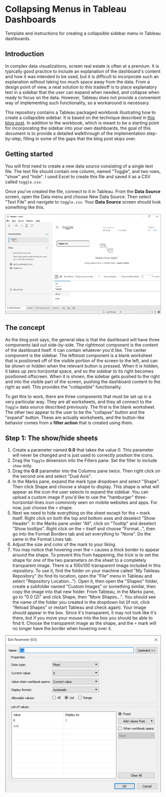 # Collapsing Menus in Tableau Dashboards
Template and instructions for creating a collapsible sidebar menu in Tableau dashboards.

## Introduction
In complex data visualizations, screen real estate is often at a premium. It is typically good practice to include an explanation of the dashboard's content and how it was intended to be used, but it is difficult to incorporate such an explanation without taking too much space away from the data. From a design point of view, a neat solution to this tradeoff is to place explanatory text in a sidebar that the user can expand when needed, and collapse when ready to focus on the data. However, Tableau does not provide a convenient way of implementing such functionality, so a workaround is necessary.

This repository contains a Tableau packaged workbook illustrating how to create a collapsible sidebar. It is based on the technique described in [this blog post](https://interworks.com/blog/rrouse/2016/01/04/creating-collapsing-menu-container-tableau). In addition to the workbook, which is meant to be a starting point for incorporating the sidebar into your own dashboards, the goal of this document is to provide a detailed walkthrough of the implementation step-by-step, filling in some of the gaps that the blog post skips over.

## Getting started
You will first need to create a new data source consisting of a single text file. The text file should contain one column, named "Toggle", and two rows, "show" and "hide". I used Excel to create this file and saved it as a CSV called `toggle.csv`.

Once you've created the file, connect to it in Tableau. From the **Data Source** screen, open the Data menu and choose New Data Source. Then select "Text File" and navigate to `toggle.csv`. Your **Data Source** screen should look something like this.

![Data Source for toggle.csv](img/toggle-data-source.png)

## The concept
As the blog post says, the general idea is that the dashboard will have three components laid out side-by-side. The rightmost component is the content of the dashboard itself. It can contain whatever you'd like. The center component is the sidebar. The leftmost component is a blank worksheet that is positioned off of the visible portion of the screen to the left, and can be shown or hidden when the relevant button is pressed. When it is hidden, it takes up zero horizontal space, and so the sidebar to its right becomes positioned offscreen. When it is shown, the sidebar gets pushed to the right and into the visible part of the screen, pushing the dashboard content to the right as well. This provides the "collapsible" functionality.

To get this to work, there are three components that must be set up in a very particular way. They are all worksheets, and they all connect to the `Toggle` data source described previously. The first is the blank worksheet. The other two appear to the user to be the "collapse" button and the "expand" button. These are actually worksheets, and the button-like behavior comes from a **filter action** that is created using them.

## Step 1: The show/hide sheets

1. Create a parameter named **0.0** that takes the value 0. This parameter will never be changed and is just used to correctly position the icons.
2. Drag the `Toggle` dimension into the Filters pane. Set the filter to include `show` only.
3. Drag the **0.0** parameter into the Columns pane *twice*. Then right click on the second one and select "Dual Axis".
4. In the Marks pane, expand the mark type dropdown and select "Shape". Then click Shape and choose a shape to display. This shape is what will appear as the icon the user selects to expand the sidebar. You can upload a custom image if you'd like to use the "hamburger" three-horizontal-lines icon commonly seen on mobile websites and apps. For now, just choose the `+` shape.
5. Next we need to hide everything on the sheet except for the `+` mark itself. Right click on both the top and bottom axes and deselect "Show Header". In the Marks pane under "All", click on "Tooltip" and deselect "Show tooltips". Right click on the `+` itself and choose "Format...", then go into the Format Borders tab and set everything to "None". Do the same in the Format Lines tab.
6. Adjust the size and color of the mark to your liking.
7. You may notice that hovering over the `+` causes a thick border to appear around the shape. To prevent this from happening, the trick is to set the shape for *one* of the two parameters on the sheet to a completely transparent image. There is a 100x100 transparent image included in this repository. To use it, find the folder on your machine called "My Tableau Repository" (to find its location, open the "File" menu in Tableau and select "Repository Location..."). Open it, then open the "Shapes" folder, create a subfolder named "Custom Images" or something similar, then copy the image into that new folder. From Tableau, in the Marks pane, go to "0.0 (2)" and click Shape, then "More Shapes...". You should see the name of the folder you created in the dropdown list (if not, click "Reload Shapes" or restart Tableau and check again). Your image should appear in the box. Since it's transparent, it may not look like it's there, but if you move your mouse into the box you should be able to find it. Choose the transparent image as the shape, and the `+` mark will no longer have the border when hovering over it.

![Settings for the 0.0 parameter](img/parameter-0.png)
